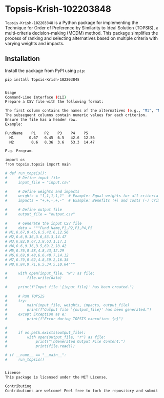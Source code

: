 # Topsis-Krish-102203848

`Topsis-Krish-102203848` is a Python package for implementing the Technique for Order of Preference by Similarity to Ideal Solution (TOPSIS), a multi-criteria decision-making (MCDM) method. This package simplifies the process of ranking and selecting alternatives based on multiple criteria with varying weights and impacts.

## Installation

Install the package from PyPI using `pip`:

```bash
pip install Topsis-Krish-102203848


Usage
Command-Line Interface (CLI)
Prepare a CSV file with the following format:

The first column contains the names of the alternatives (e.g., "M1", "M2").
The subsequent columns contain numeric values for each criterion.
Ensure the file has a header row.
Example:

FundName	P1	  P2	P3	  P4	P5
  M1	   0.67	  0.45	6.5	  42.6	12.56
  M2	    0.6	  0.36	3.6	  53.3	14.47

E.g. Program-

import os
from topsis.topsis import main

# def run_topsis():
#     # Define input file
#     input_file = "input.csv"
    
#     # Define weights and impacts
#     weights = "1,1,1,1,1"  # Example: Equal weights for all criteria
#     impacts = "+,+,-,+,-"  # Example: Benefits (+) and costs (-) criteria
    
#     # Define output file
#     output_file = "output.csv"
    
#     # Generate the input CSV file
#     data = """Fund Name,P1,P2,P3,P4,P5
# M1,0.67,0.45,6.5,42.6,12.56
# M2,0.6,0.36,3.6,53.3,14.47
# M3,0.82,0.67,3.8,63.1,17.1
# M4,0.6,0.36,3.5,69.2,18.42
# M5,0.76,0.58,4.8,43,12.29
# M6,0.69,0.48,6.6,48.7,14.12
# M7,0.79,0.62,4.8,59.2,16.35
# M8,0.84,0.71,6.5,34.5,10.64"""
    
#     with open(input_file, "w") as file:
#         file.write(data)
    
#     print(f"Input file '{input_file}' has been created.")
    
#     # Run TOPSIS
#     try:
#         main(input_file, weights, impacts, output_file)
#         print(f"Output file '{output_file}' has been generated.")
#     except Exception as e:
#         print(f"Error during TOPSIS execution: {e}")
    
#  
#     if os.path.exists(output_file):
#         with open(output_file, "r") as file:
#             print("\nGenerated Output File Content:")
#             print(file.read())

# if __name__ == "__main__":
#     run_topsis()


License
This package is licensed under the MIT License.

Contributing
Contributions are welcome! Feel free to fork the repository and submit pull requests.
